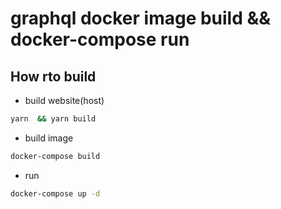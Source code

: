 # graphql docker image build && docker-compose run

## How rto build

* build website(host)

```bash
yarn  && yarn build
```

* build image

```bash
docker-compose build
```

* run

```bash
docker-compose up -d
```